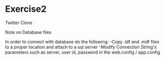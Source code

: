 # Exercise2
Twitter Clone

Note on Database files

In order to connect with database do the following:
-Copy .ldf and .mdf files to a proper location and attach to a sql server
-Modify Connection String's parameters such as server, user id, password in the web.config / app.config 
